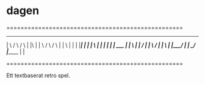 # dagen

==================================================
 _____        ___        ___     _______
|     \      /   \      /   \   |         |\     |
|      \    /     \    /     \  |         | \    |
|       |  |_______|  |         |____     |  \   |
|       |  |       |  |    ___  |         |   \  |
|      /   |       |   \     /  |         |    \ |
|_____/    |       |    \___/   |_______  |     \|
 
==================================================

Ett textbaserat retro spel. 